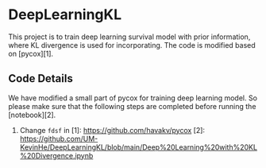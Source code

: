 # DeepLearningKL
This project is to train deep learning survival model with prior information, where KL divergence is used for incorporating. The code is modified based on [pycox][1].
## Code Details
We have modified a small part of pycox for training deep learning model. So please make sure that the following steps are completed before running the [notebook][2].
1. Change `fdsf` in 
[1]: https://github.com/havakv/pycox
[2]: https://github.com/UM-KevinHe/DeepLearningKL/blob/main/Deep%20Learning%20with%20KL%20Divergence.ipynb

